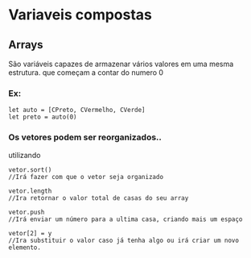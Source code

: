 # Variaveis compostas #

## Arrays ##
São variáveis capazes de armazenar vários valores em uma mesma estrutura.
que começam a contar do numero 0 

### Ex: ###

```
let auto = [CPreto, CVermelho, CVerde]
let preto = auto(0)
```
### Os vetores podem ser reorganizados.. ###

utilizando
```
vetor.sort()
//Irá fazer com que o vetor seja organizado

vetor.length
//Ira retornar o valor total de casas do seu array

vetor.push
//Irá enviar um número para a ultima casa, criando mais um espaço

vetor[2] = y
//Ira substituir o valor caso já tenha algo ou irá criar um novo elemento.
```